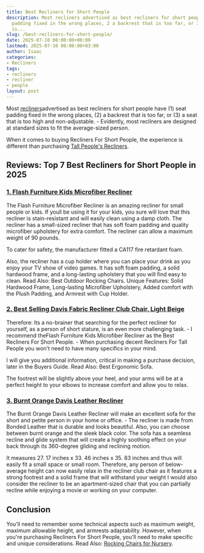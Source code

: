 ```yaml
---
title: Best Recliners for Short People
description: Most recliners advertised as best recliners for short people have 1 seat
  padding fixed in the wrong places, 2 a backrest that is too far, or 3 a seat that
  is...
slug: /best-recliners-for-short-people/
date: 2025-07-10 00:00:00+00:00
lastmod: 2025-07-10 00:00:00+03:00
author: Isaac
categories:
- Recliners
tags:
- recliners
- recliner
- people
layout: post
---
```

Most [recliners](https://pestpolicy.com/best-recliners-for-pregnancy/)advertised as best recliners for short people have (1) seat padding fixed in the wrong places, (2) a backrest that is too far, or (3) a seat that is too high and non-adjustable. - Evidently, most recliners are designed at standard sizes to fit the average-sized person.

When it comes to buying Recliners For Short People, the experience is different than purchasing [Tall People's Recliners](https://pestpolicy.com/best-[recliner](https://pestpolicy.com/best-recliners-for-sleeping/)-for-tall-people/).

##  Reviews: Top 7 Best Recliners for Short People in 2025

###  [1. Flash Furniture Kids Microfiber Recliner](https://www.amazon.com/dp/B0069UHZLM/?tag=p-policy-20)

The Flash Furniture Microfiber Recliner is an amazing recliner for small people or kids. If youll be using it for your kids, you sure will love that this recliner is stain-resistant and will easily clean using a damp cloth. The recliner has a small-sized recliner that has soft foam padding and quality microfiber upholstery for extra comfort. The recliner can allow a maximum weight of 90 pounds.

To cater for safety, the manufacturer fitted a CA117 fire retardant foam.

Also, the recliner has a cup holder where you can place your drink as you enjoy your TV show of video games. It has soft foam padding, a solid hardwood frame, and a long-lasting upholstery that you will find easy to clean. Read Also: Best Outdoor Rocking Chairs. Unique Features: Solid Hardwood Frame, Long-lasting Microfiber Upholstery, Added comfort with the Plush Padding, and Armrest with Cup Holder.

###  [2. Best Selling Davis Fabric Recliner Club Chair, Light Beige](https://www.amazon.com/dp/B00ERBG3C2/?tag=p-policy-20)

Therefore: Its a no-brainer that searching for the perfect recliner for yourself, as a person of short stature, is an even more challenging task. - I recommend theFlash Furniture Kids Microfiber Recliner as the Best Recliners For Short People. - When purchasing decent Recliners For Tall People you won't need to have many specifics in your mind.

I will give you additional information, critical in making a purchase decision, later in the Buyers Guide. Read Also: Best Ergonomic Sofa.

The footrest will be slightly above your heel, and your arms will be at a perfect height to your elbows to increase comfort and allow you to relax.

###  [3. Burnt Orange Davis Leather Recliner](https://www.amazon.com/dp/B00GA87O50/?tag=p-policy-20)

The Burnt Orange Davis Leather Recliner will make an excellent sofa for the short and petite person in your home or office. - The recliner is made from Bonded Leather that is durable and looks beautiful. Also, you can choose between burnt orange and the sleek black color. The sofa has a seamless recline and glide system that will create a highly soothing effect on your back through its 360-degree gliding and reclining motion.

It measures 27. 17 inches x 33. 46 inches x 35. 83 inches and thus will easily fit a small space or small room. Therefore, any person of below-average height can now easily relax in the recliner club chair as it features a strong footrest and a solid frame that will withstand your weight I would also consider the recliner to be an apartment-sized chair that you can partially recline while enjoying a movie or working on your computer.

##  Conclusion

You'll need to remember some technical aspects such as maximum weight, maximum allowable height, and armrests adaptability. However, when you're purchasing Recliners For Short People, you'll need to make specific and unique considerations. Read Also: [Rocking Chairs for Nursery](https://pestpolicy.com/best-rocking-chairs-for-nursery/).
